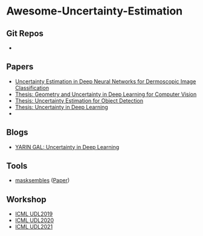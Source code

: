 # Awesome-Uncertainty-Estimation

## Git Repos
- 

## Papers
- [Uncertainty Estimation in Deep Neural Networks for Dermoscopic Image Classification](https://openaccess.thecvf.com/content_CVPRW_2020/papers/w42/Combalia_Uncertainty_Estimation_in_Deep_Neural_Networks_for_Dermoscopic_Image_Classification_CVPRW_2020_paper.pdf)
- [Thesis: Geometry and Uncertainty in Deep Learning for Computer Vision](https://alexgkendall.com/media/papers/alex_kendall_phd_thesis_compressed.pdf)
- [Thesis: Uncertainty Estimation for Object Detection](https://www.ai.rug.nl/~mwiering/Thesis-Yannik-Beckersjuergen.pdf)
- [Thesis: Uncertainty in Deep Learning](https://www.cs.ox.ac.uk/people/yarin.gal/website/thesis/thesis.pdf)
- []()

## Blogs
- [YARIN GAL: Uncertainty in Deep Learning](https://www.cs.ox.ac.uk/people/yarin.gal/website/blog_2248.html)


## Tools
- [masksembles](https://github.com/nikitadurasov/masksembles) ([Paper](https://openaccess.thecvf.com/content/CVPR2021/papers/Durasov_Masksembles_for_Uncertainty_Estimation_CVPR_2021_paper.pdf))

## Workshop
- [ICML UDL2019](https://sites.google.com/view/udlworkshop2019)
- [ICML UDL2020](https://sites.google.com/view/udlworkshop2020)
- [ICML UDL2021](https://sites.google.com/view/udlworkshop2021)
